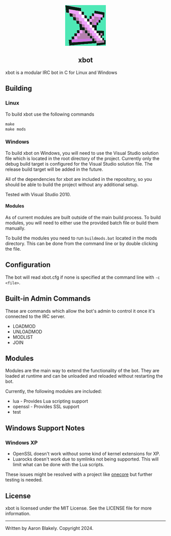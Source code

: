 <p align="center">
  <img src="https://raw.githubusercontent.com/ablakely/xbot/master/resources/xbot.png" alt="xbot">
  <br>
  <h2 align="center">xbot</h2>
</p>

xbot is a modular IRC bot in C for Linux and Windows


## Building

### Linux
To build xbot use the following commands

	make
    make mods

### Windows
To build xbot on Windows, you will need to use the Visual Studio solution file which is located in the root directory of the project.
Currently only the debug build target is configured for the Visual Studio solution file. The release build target will be added in the future.

All of the dependencies for xbot are included in the repository, so you should be able to build the project without any additional setup.

Tested with Visual Studio 2010.

#### Modules
As of current modules are built outside of the main build process. To build modules, you will need to either use the provided batch file or build them manually.

To build the modules you need to run ```buildmods.bat``` located in the mods directory.  This can be done from the command line or by double clicking the file.

## Configuration
The bot will read xbot.cfg if none is specified at the command line with ```-c <file>```.

## Built-in Admin Commands

These are commands which allow the bot's admin to control it once it's connected to the IRC server.

* LOADMOD <module>
* UNLOADMOD <module>
* MODLIST
* JOIN <channel>

## Modules

Modules are the main way to extend the functionality of the bot. They are loaded at runtime and can be unloaded and reloaded without restarting the bot.

Currently, the following modules are included:
* lua - Provides Lua scripting support
* openssl - Provides SSL support
* test

## Windows Support Notes
### Windows XP
* OpenSSL doesn't work without some kind of kernel extensions for XP.
* Luarocks doesn't work due to symlinks not being supported.  This will limit what can be done with the Lua scripts.

These issues might be resolved with a project like [onecore](https://github.com/Skulltrail192/One-Core-API-Binaries) but further testing is needed.

## License
xbot is licensed under the MIT License. See the LICENSE file for more information.

---
Written by Aaron Blakely. Copyright 2024.
